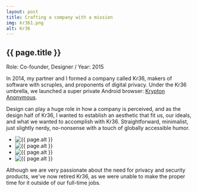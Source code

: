 ```yaml
---
layout: post
title: Crafting a company with a mission
img: kr361.png
alt: Kr36
---
```

<section>
  <h1>{{ page.title }}</h1>
  <p class="meta">Role: Co-founder, Designer <span class="lt">/</span> Year: 2015</p>
  <p>In 2014, my partner and I formed a company called Kr36, makers of software with scruples, and proponents of digital privacy. Under the Kr36 umbrella, we launched a super private Android browser: <a href="{{ site.url }}/krypton.html">Krypton Anonymous</a>.</p>
  <p>Design can play a huge role in how a company is perceived, and as the design half of Kr36, I wanted to establish an aesthetic that fit us, our ideals, and what we wanted to accomplish with Kr36. Straightforward, minimalist, just slightly nerdy, no-nonsense with a touch of globally accessible humor.</p>
</section>

<ul class="grid grid-full fade" id="grid">
  <li><img src="{{ site.url }}/img/work/kr361.png" alt="{{ page.alt }}" /></li>
  <li><img src="{{ site.url }}/img/work/kr362.png" alt="{{ page.alt }}" /></li>
  <li><img src="{{ site.url }}/img/work/kr363.png" alt="{{ page.alt }}" /></li>
  <li><img src="{{ site.url }}/img/work/kr364.png" alt="{{ page.alt }}" /></li>
</ul>
  
<section>
  <p>Although we are very passionate about the need for privacy and security products, we've now retired Kr36, as we were unable to make the proper time for it outside of our full-time jobs.</p>
</section>